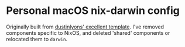 # Personal macOS nix-darwin config

Originally built from [dustinlyons' excellent template](https://github.com/dustinlyons/nixos-config). I've removed components specific to NixOS, and deleted 'shared' components or relocated them to `darwin`.
